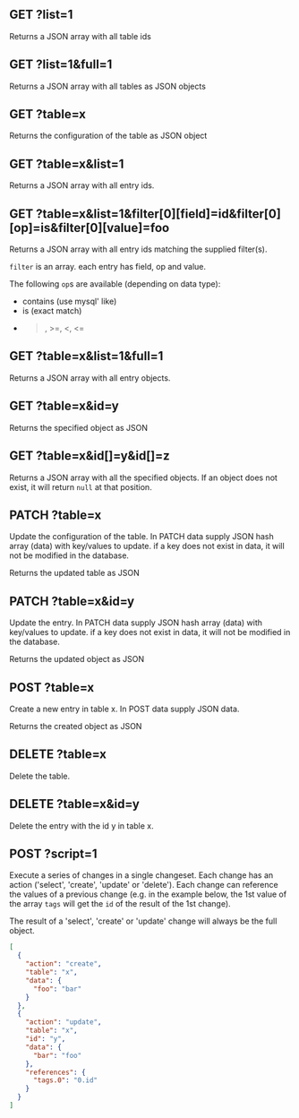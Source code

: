 ## GET ?list=1

Returns a JSON array with all table ids

## GET ?list=1&full=1

Returns a JSON array with all tables as JSON objects

## GET ?table=x

Returns the configuration of the table as JSON object

## GET ?table=x&list=1

Returns a JSON array with all entry ids.

## GET ?table=x&list=1&filter[0][field]=id&filter[0][op]=is&filter[0][value]=foo

Returns a JSON array with all entry ids matching the supplied filter(s).

`filter` is an array. each entry has field, op and value.

The following `op`s are available (depending on data type):
* contains (use mysql' like)
* is (exact match)
* >, >=, <, <=

## GET ?table=x&list=1&full=1

Returns a JSON array with all entry objects.

## GET ?table=x&id=y

Returns the specified object as JSON

## GET ?table=x&id[]=y&id[]=z

Returns a JSON array with all the specified objects. If an object does not exist, it will return `null` at that position.

## PATCH ?table=x

Update the configuration of the table. In PATCH data supply JSON hash array
(data) with key/values to update. if a key does not exist in data, it will not
be modified in the database.

Returns the updated table as JSON

## PATCH ?table=x&id=y

Update the entry. In PATCH data supply JSON hash array (data) with key/values
to update. if a key does not exist in data, it will not be modified in the
database.

Returns the updated object as JSON

## POST ?table=x

Create a new entry in table x. In POST data supply JSON data.

Returns the created object as JSON

## DELETE ?table=x

Delete the table.

## DELETE ?table=x&id=y

Delete the entry with the id y in table x.

## POST ?script=1

Execute a series of changes in a single changeset. Each change has an action ('select', 'create', 'update' or 'delete'). Each change can reference the values of a previous change (e.g. in the example below, the 1st value of the array `tags` will get the `id` of the result of the 1st change).

The result of a 'select', 'create' or 'update' change will always be the full object.

```json
[
  {
    "action": "create",
    "table": "x",
    "data": {
      "foo": "bar"
    }
  },
  {
    "action": "update",
    "table": "x",
    "id": "y",
    "data": {
      "bar": "foo"
    },
    "references": {
      "tags.0": "0.id"
    }
  }
]
```
